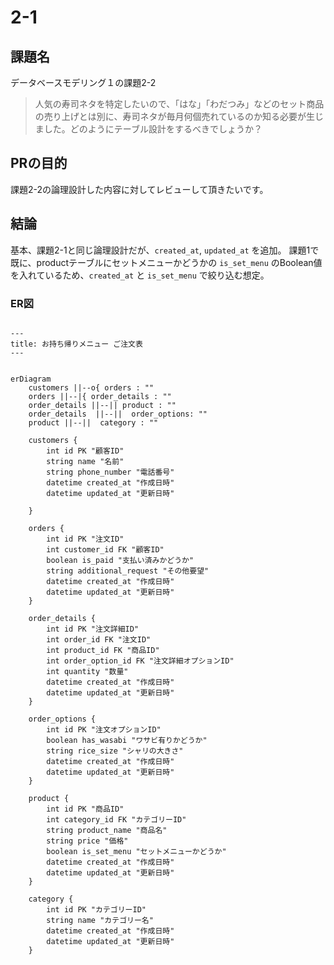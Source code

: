 # 2-1
## 課題名
データベースモデリング１の課題2-2
> 人気の寿司ネタを特定したいので、「はな」「わだつみ」などのセット商品の売り上げとは別に、寿司ネタが毎月何個売れているのか知る必要が生じました。どのようにテーブル設計をするべきでしょうか？

## PRの目的
課題2-2の論理設計した内容に対してレビューして頂きたいです。

## 結論
基本、課題2-1と同じ論理設計だが、`created_at`, `updated_at` を追加。
課題1で既に、productテーブルにセットメニューかどうかの `is_set_menu` のBoolean値を入れているため、`created_at` と `is_set_menu` で絞り込む想定。




### ER図

```mermaid

---
title: お持ち帰りメニュー ご注文表
---


erDiagram
    customers ||--o{ orders : ""
    orders ||--|{ order_details : ""
    order_details ||--|| product : ""
    order_details  ||--||  order_options: ""
    product ||--||  category : ""

    customers {
        int id PK "顧客ID"
        string name "名前"
        string phone_number "電話番号"
        datetime created_at "作成日時"
        datetime updated_at "更新日時"

    }

    orders {
        int id PK "注文ID"
        int customer_id FK "顧客ID"
        boolean is_paid "支払い済みかどうか"
        string additional_request "その他要望"
        datetime created_at "作成日時"
        datetime updated_at "更新日時"
    }

    order_details {
        int id PK "注文詳細ID"
        int order_id FK "注文ID"
        int product_id FK "商品ID"
        int order_option_id FK "注文詳細オプションID"
        int quantity "数量"
        datetime created_at "作成日時"
        datetime updated_at "更新日時"
    }

    order_options {
        int id PK "注文オプションID"
        boolean has_wasabi "ワサビ有りかどうか"
        string rice_size "シャリの大きさ"
        datetime created_at "作成日時"
        datetime updated_at "更新日時"
    }

    product {
        int id PK "商品ID"
        int category_id FK "カテゴリーID"
        string product_name "商品名"
        string price "価格"
        boolean is_set_menu "セットメニューかどうか"
        datetime created_at "作成日時"
        datetime updated_at "更新日時"
    }

    category {
        int id PK "カテゴリーID"
        string name "カテゴリー名"
        datetime created_at "作成日時"
        datetime updated_at "更新日時"
    }
```